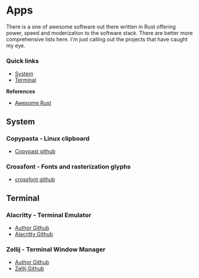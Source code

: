 # Apps
There is a one of awesome software out there written in Rust offering power, speed and moderization 
to the software stack. There are better more comprehensive lists here. I'm just calling out the 
projects that have caught my eye.

### Quick links
* [System](#system)
* [Terminal](#terminal)

**References**
* [Awesome Rust](https://awesome-rust.com/)

## System
### Copypasta - Linux clipboard
* [Copypast github](https://github.com/alacritty/copypasta)

### Crossfont - Fonts and rasterization glyphs
* [crossfont github](https://github.com/alacritty/crossfont)

## Terminal

### Alacritty - Terminal Emulator
* [Author Github](https://github.com/imsnif)
* [Alacritty Github](https://github.com/alacritty/alacritty)

### Zellij - Terminal Window Manager
* [Author Github](https://github.com/imsnif)
* [Zellij Github](https://github.com/zellij-org/zellij)

<!-- 
vim: ts=2:sw=2:sts=2
-->

